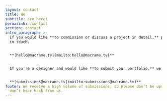 ```yaml
---
layout: contact
title: We
subtitle: are here!
permalink: /contact
section: contact
intro_paragraph: >-
  If you would like **to commission or discuss a project in detail,** please get
  in touch.


  **[hello@macrame.tv](mailto:hello@macrame.tv)**


  If you're a designer and would like **to submit your portfolio,** we would love to hear from you.


  **[submissions@macrame.tv](mailto:submissions@macrame.tv)**
footer: We receive a high volume of submissions, so please don’t be upset if you
  don’t hear back from us.
---
```

